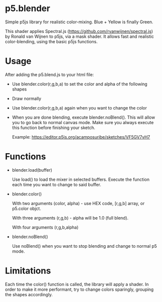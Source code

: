 # p5.blender
Simple p5js library for realistic color-mixing. Blue + Yellow is finally Green.

This shader applies Spectral.js (https://github.com/rvanwijnen/spectral.js) by Ronald van Wijnen to p5js, via a mask shader.
It allows fast and realistic color-blending, using the basic p5js functions.


# Usage
After adding the p5.blend.js to your html file:

- Use blender.color(r,g,b,a) to set the color and alpha of the following shapes
- Draw normally
- Use blender.color(r,g,b,a) again when you want to change the color
- When you are done blending, execute blender.noBlend(). This will allow you to go back to normal canvas mode. Make sure you always execute this function before finishing your sketch.

  Example: https://editor.p5js.org/acamposuribe/sketches/VF5GV7vH7


# Functions

- blender.load(buffer)

  Use load() to load the mixer in selected buffers. Execute the function each time you want to change to said buffer.
  

- blender.color()

  With two arguments (color, alpha) - use HEX code, [r,g,b] array, or p5.color objct.

  With three arguments (r,g,b) - alpha will be 1.0 (full blend).

  With four arguments (r,g,b,alpha)
  

- blender.noBlend()

  Use noBlend() when you want to stop blending and change to normal p5 mode.


# Limitations
Each time the color() function is called, the library will apply a shader. In order to make it more performant, try to change colors sparingly, grouping the shapes accordingly.
